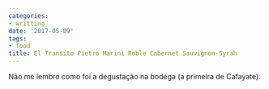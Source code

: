 ```yaml
---
categories:
- writting
date: '2017-05-09'
tags:
- food
title: El Transito Pietro Marini Roble Cabernet Sauvignon-Syrah
---
```


Não me lembro como foi a degustação na bodega (a primeira de Cafayate).

